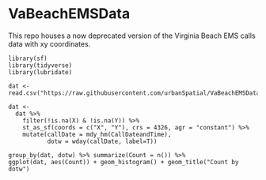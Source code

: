 # VaBeachEMSData
This repo houses a now deprecated version of the Virginia Beach EMS calls data with xy coordinates.

```{r}
library(sf)
library(tidyverse)
library(lubridate)
```

```{r}
dat <- read.csv("https://raw.githubusercontent.com/urbanSpatial/VaBeachEMSData/main/VaBeach_EMS_with_coords_17_18.csv")
```

```{r}
dat <- 
  dat %>% 
    filter(!is.na(X) & !is.na(Y)) %>% 
    st_as_sf(coords = c("X", "Y"), crs = 4326, agr = "constant") %>%
    mutate(callDate = mdy_hm(CallDateandTime),
           dotw = wday(callDate, label=T))
```

```{r}
group_by(dat, dotw) %>% summarize(Count = n()) %>%
ggplot(dat, aes(Count)) + geom_histogram() + geom_title("Count by dotw")
```